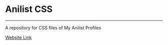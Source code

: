 # Anilist CSS

<hr>

A repository for CSS files of My Anilist Profiles

<a href="https://thunder-blaze.github.io/Anilist-CSS">Website Link</a>
